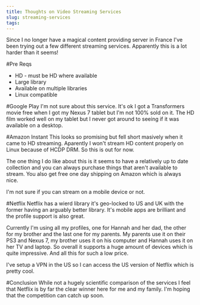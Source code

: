 ```yaml
---
title: Thoughts on Video Streaming Services
slug: streaming-services
tags:
---
```

Since I no longer have a magical content providing server in France I've been trying out a few  different streaming services. Apparently this is a lot harder than it seems!

#Pre Reqs
* HD - must be HD where available
* Large library
* Available on multiple libraries
* Linux compatible

#Google Play
I'm not sure about this service. It's ok I got a Transformers movie free when I got my Nexus 7 tablet but I'm not 100% sold on it. The HD film worked well on my tablet but I never got around to seeing if it was available on a desktop.

#Amazon Instant
This looks so promising but fell short masively when it came to HD streaming. Aparently I won't stream HD content properly on Linux because of HCDP DRM. So this is out for now.

The one thing I do like about this is it seems to have a relatively up to date collection and you can always purchase things that aren't available to stream. You also get free one day shipping on Amazon which is always nice.

I'm not sure if you can stream on a mobile device or not.

#Netflix
Netflix has a wierd library it's geo-locked to US and UK with the former having an arguably better library. It's mobile apps are brilliant and the profile support is also great.

Currently I'm using all my profiles, one for Hannah and her dad, the other for my brother and the last one for my parents. My parents use it on their PS3 and Nexus 7, my brother uses it on his computer and Hannah uses it on her TV and laptop. So overall it supports a huge amount of devices which is quite impressive. And all this for such a low price.

I've setup a VPN in the US so I can access the US version of Netflix which is pretty cool.

#Conclusion
While not a hugely scientific comparison of the services I feel that Netflix is by far the clear winner here for me and my family. I'm hoping that the competition can catch up soon.

